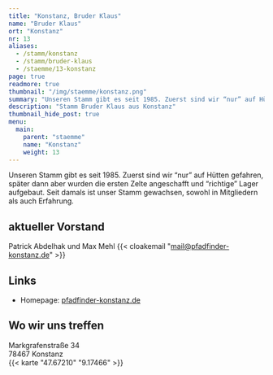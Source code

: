 ```yaml
---
title: "Konstanz, Bruder Klaus"
name: "Bruder Klaus"
ort: "Konstanz"
nr: 13
aliases:
  - /stamm/konstanz
  - /stamm/bruder-klaus
  - /staemme/13-konstanz
page: true
readmore: true
thumbnail: "/img/staemme/konstanz.png"
summary: "Unseren Stamm gibt es seit 1985. Zuerst sind wir “nur” auf Hütten gefahren, später dann aber wurden die ersten Zelte angeschafft und “richtige” Lager aufgebaut. Seit damals ist unser Stamm gewachsen, sowohl in Mitgliedern als auch Erfahrung. Aktueller Vorstand: Patrick Abdelhak und Max Mehl | Homepage: pfadfinder-konstanz.de"
description: "Stamm Bruder Klaus aus Konstanz"
thumbnail_hide_post: true
menu:
  main:
    parent: "staemme"
    name: "Konstanz"
    weight: 13
---
```

Unseren Stamm gibt es seit 1985. Zuerst sind wir “nur” auf Hütten gefahren, später dann aber wurden die ersten Zelte angeschafft und “richtige” Lager aufgebaut. Seit damals ist unser Stamm gewachsen, sowohl in Mitgliedern als auch Erfahrung.

## aktueller Vorstand

Patrick Abdelhak und Max Mehl {{< cloakemail "mail@pfadfinder-konstanz.de" >}}

## Links

* Homepage: [pfadfinder-konstanz.de](https://pfadfinder-konstanz.de)

## Wo wir uns treffen

Markgrafenstraße 34  
78467 Konstanz  
{{< karte "47.67210" "9.17466" >}}
